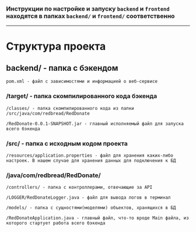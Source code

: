 ### **Инструкции по настройке и запуску `backend` и `frontend` находятся в папках `backend/` и `frontend/` соответственно**

---

# Структура проекта

## backend/ - папка с бэкендом

```
pom.xml - файл с зависимостями и информацией о веб-сервисе
```

### /target/ - папка скомпилированного кода бэкенда

```
/classes/ - папка скомпилированного кода из папки /src/java/com/redbread/RedDonate
```

```
/RedDonate-0.0.1-SNAPSHOT.jar - главный исполняемый файл для запуска всего бэкенда
```

### /src/ - папка с исходным кодом проекта

```
/resources/application.properties - файл для хранения каких-либо настроек. В нашем случае для хранения данных для подключения к БД
```

### /java/com/redbread/RedDonate/

```
/controllers/ - папка с контроллерами, отвечающие за API
```

```
/LOGGER/RedDonateLogger.java - файл для вывода логов в терминал
```

```
/models/ - папка с сущностями(моделями) объектов, хранящихся в БД
```

```
/RedDonateApplication.java - главный файл, что-то вроде Main файла, из которого стартует работа всего бэкенда
```
